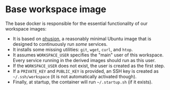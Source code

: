 # Base workspace image

The base docker is responsible for the essential functionality of our workspace images:

 - It is based on [phusion](https://github.com/phusion/baseimage-docker), a reasonably minimal Ubuntu image that is designed to continuously run *some* services.
 - It installs some missing utilities: `git`, `wget`, `curl`, and `htop`.
 - It assumes `WORKSPACE_USER` specifies the "main" user of this workspace. Every service running in the derived images should run as this user.
 - If the `WORKSPACE_USER` does not exist, the user is created as the first step.
 - If a `PRIVATE_KEY` and `PUBLIC_KEY` is provided, an SSH key is created as `~/.ssh/workspace` (it is not automatically activated though).
 - Finally, at startup, the container will run `~/.startup.sh` (if it exists).


